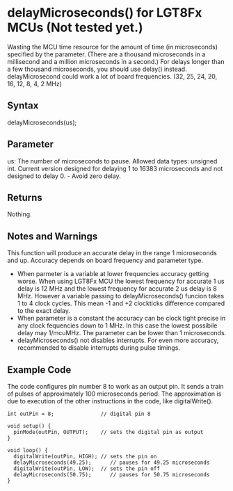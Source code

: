 # delayMicroseconds() for LGT8Fx MCUs   (Not tested yet.)

Wasting the MCU time resource for the amount of time (in microseconds) specified by the parameter. (There are a thousand microseconds in a millisecond and a million microseconds in a second.) 
For delays longer than a few thousand microseconds, you should use delay() instead.
delayMicrosecond could work a lot of board frequencies. (32, 25, 24, 20, 16, 12, 8, 4, 2 MHz)

## Syntax

delayMicroseconds(us);
	
## Parameter

us: The number of microseconds to pause. Allowed data types: unsigned int.
    Current version designed for delaying 1 to 16383 microseconds and not designed to delay 0.
     - Avoid zero delay.

## Returns

Nothing.

## Notes and Warnings

This function will produce an accurate delay in the range 1 microseconds and up. Accuracy depends on board frequency and parameter type.
 - When parmeter is a variable at lower frequencies accuracy getting worse. When using LGT8Fx MCU the lowest frequency for accurate 1 us delay is 12 MHz and the lowest frequency for accurate 2 us delay is 8 MHz. However a variable passing to delayMicroseconds() funcion takes 1 to 4 clock cycles. This mean -1 and +2 clockticks difference compared to the exact delay.
 - When parameter is a constant the accuracy can be clock tight precise in any clock fequencies down to 1 MHz. In this case the lowest possibile delay may 1/mcuMHz. The parameter can be lower than 1 microseconds.
 - delayMicroseconds() not disables interrupts. For even more accuracy, recommended to disable interrupts during pulse timings.

## Example Code

The code configures pin number 8 to work as an output pin. It sends a train of pulses of approximately 100 microseconds period.
The approximation is due to execution of the other instructions in the code, like digitalWrite().

```
int outPin = 8;               // digital pin 8

void setup() {
  pinMode(outPin, OUTPUT);    // sets the digital pin as output
}

void loop() {
  digitalWrite(outPin, HIGH); // sets the pin on
  delayMicroseconds(49.25);      // pauses for 49.25 microseconds
  digitalWrite(outPin, LOW);  // sets the pin off
  delayMicroseconds(50.75);      // pauses for 50.75 microseconds
}
```
